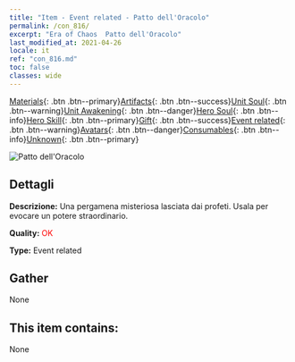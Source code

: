 ```yaml
---
title: "Item - Event related - Patto dell'Oracolo"
permalink: /con_816/
excerpt: "Era of Chaos  Patto dell'Oracolo"
last_modified_at: 2021-04-26
locale: it
ref: "con_816.md"
toc: false
classes: wide
---
```

 [Materials](/ItemsIT/){: .btn .btn--primary}[Artifacts](/ItemsIT/Artifacts/){: .btn .btn--success}[Unit Soul](/ItemsIT/UnitSoul/){: .btn .btn--warning}[Unit Awakening](/ItemsIT/UnitAwakening/){: .btn .btn--danger}[Hero Soul](/ItemsIT/HeroSoul/){: .btn .btn--info}[Hero Skill](/ItemsIT/HeroSkill/){: .btn .btn--primary}[Gift](/ItemsIT/Gift/){: .btn .btn--success}[Event related](/ItemsIT/Events/){: .btn .btn--warning}[Avatars](/ItemsIT/Avatars/){: .btn .btn--danger}[Consumables](/ItemsIT/Consumables/){: .btn .btn--info}[Unknown](/ItemsIT/Unknown/){: .btn .btn--primary}

 ![Patto dell'Oracolo](/images/t/i_3074.png)

## Dettagli
 **Descrizione:** Una pergamena misteriosa lasciata dai profeti. Usala per evocare un potere straordinario.

 **Quality:** <span style="color: #FF0000">OK</span>

 **Type:** Event related

## Gather

  None

## This item contains:

  None

